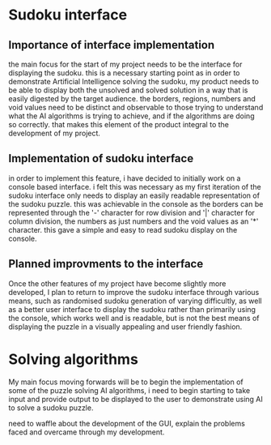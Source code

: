 # Sudoku interface

## Importance of interface implementation
the main focus for the start of my project needs to be the interface for displaying the sudoku. this is a necessary starting point as in order to demonstrate Artificial Intelligence solving the sudoku, my product needs to be able to display both the unsolved and solved solution in a way that is easily digested by the target audience. the borders, regions, numbers and void values need to be distinct and observable to those trying to understand what the AI algorithms is trying to achieve, and if the algorithms are doing so correctly. that makes this element of the product integral to the development of my project.

## Implementation of sudoku interface
in order to implement this feature, i have decided to initially work on a console based interface. i felt this was necessary as my first iteration of the sudoku interface only needs to display an easily readable representation of the sudoku puzzle. this was achievable in the console as the borders can be represented through the '-' character for row division and '|' character for column division, the numbers as just numbers and the void values as an '*' character. this gave a simple and easy to read sudoku display on the console.

## Planned improvments to the interface
Once the other features of my project have become slightly more developed, I plan to return to improve the sudoku interface through various means, such as randomised sudoku generation of varying difficultly, as well as a better user interface to display the sudoku rather than primarily using the console, which works well and is readable, but is not the best means of displaying the puzzle in a visually appealing and user friendly fashion.

# Solving algorithms

My main focus moving forwards will be to begin the implementation of some of the puzzle solving AI algorithms, i need to begin starting to take input and provide output to be displayed to the user to demonstrate using AI to solve a sudoku puzzle.

need to waffle about the development of the GUI, explain the problems faced and overcame through my development.